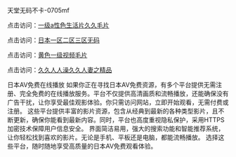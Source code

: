 天堂无码不卡-0705mf

点击访问：<a href="https://cfad.pages.dev/">一级a性色生活片久久毛片</a>

点击访问：<a href="https://gfd-5xg.pages.dev/">日本一区二区三区无码</a>

点击访问：<a href="https://fdhf-454.pages.dev/">黄色一级视频毛片</a>

点击访问：<a href="https://bered.pages.dev/">久久人人澡久久人妻之精品</a>

日本AV免费在线播放
如果你正在寻找日本AV免费资源，有多个平台提供无需注册、完全免费的在线播放服务。平台不仅提供高清画质和流畅播放，还能确保没有广告干扰，让你享受最佳观影体验。你只需访问网站，立即开始观看，无需付费或注册。
这些平台提供丰富的影片资源，包含从经典到最新的各种类型影片，且不断更新，确保你能看到最新内容。同时，平台也高度重视隐私保护，采用HTTPS加密技术保障用户信息安全。
界面简洁易用，强大的搜索功能和智能推荐系统，让你轻松找到喜欢的影片。无论是手机、平板还是电脑，都能流畅播放。
选择这些平台，随时随地享受高质量的日本AV免费观看体验。

<span style="display:none;">[Canonical link](）</span>


